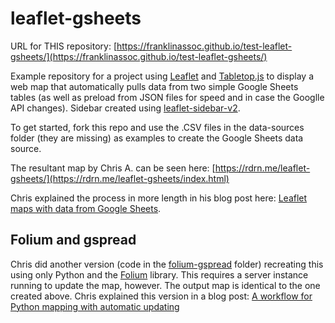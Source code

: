 # leaflet-gsheets

URL for THIS repository: [https://franklinassoc.github.io/test-leaflet-gsheets/](https://franklinassoc.github.io/test-leaflet-gsheets/)

Example repository for a project using [Leaflet](https://leafletjs.com/) and [Tabletop.js](https://github.com/jsoma/tabletop) to display a web map that automatically pulls data from two simple Google Sheets tables (as well as preload from JSON files for speed and in case the Googlle API changes). Sidebar created using [leaflet-sidebar-v2](https://github.com/nickpeihl/leaflet-sidebar-v2).

To get started, fork this repo and use the .CSV files in the data-sources folder (they are missing) as examples to create the Google Sheets data source.

The resultant map by Chris A. can be seen here: [https://rdrn.me/leaflet-gsheets/](https://rdrn.me/leaflet-gsheets/index.html)

Chris explained the process in more length in his blog post here: [Leaflet maps with data from Google Sheets](https://rdrn.me/leaflet-maps-google-sheets/).

## Folium and gspread

Chris did another version (code in the [folium-gspread](https://github.com/carderne/leaflet-gsheets/tree/master/folium-gspread) folder) recreating this using only Python and the [Folium](https://github.com/python-visualization/folium) library. This requires a server instance running to update the map, however. The output map is identical to the one created above. Chris explained this version in a blog post: [A workflow for Python mapping with automatic updating](https://rdrn.me/python-mapping-automatic-updating/) 
